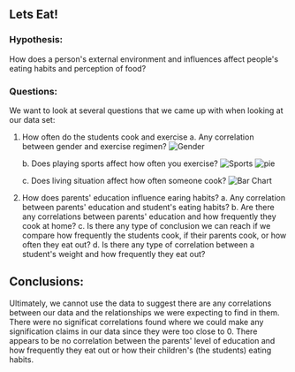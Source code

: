 ## Lets Eat!

### Hypothesis:
How does a person's external environment and influences affect people's eating habits and perception of food?

### Questions:
We want to look at several questions that we came up with when looking at our data set:
1. How often do the students cook and exercise
    a. Any correlation between gender and exercise regimen?
    ![Gender](https://user-images.githubusercontent.com/60836219/106413388-d1584c80-63fe-11eb-8b85-b7b6fc029961.PNG)
    
    b. Does playing sports affect how often you exercise?
    ![Sports](https://user-images.githubusercontent.com/60836219/106413392-d2897980-63fe-11eb-86e2-b5f8eb3846f6.PNG)
    ![pie](https://user-images.githubusercontent.com/60836219/106413396-d3baa680-63fe-11eb-9651-503a41fc116b.PNG)
    
    c. Does living situation affect how often someone cook?
    ![Bar Chart](https://user-images.githubusercontent.com/60836219/106413401-d5846a00-63fe-11eb-83e2-b338be248831.PNG)
2. How does parents' education influence earing habits?
    a. Any correlation between parents' education and student's eating habits?
    b. Are there any correlations between parents' education and how frequently they cook at home?
    c. Is there any type of conclusion we can reach if we compare how frequently the students cook, if their parents cook, or how often they eat out?
    d. Is there any type of correlation between a student's weight and how frequently they eat out?
    
## Conclusions:
Ultimately, we cannot use the data to suggest there are any correlations between our data and the relationships we were expecting to find in them. There were no significat correlations found where we could make any signification claims in our data since they were too close to 0. There appears to be no correlation between the parents' level of education and how frequently they eat out or how their children's (the students) eating habits.
